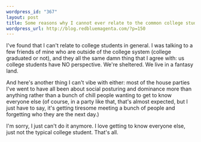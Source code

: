 ```yaml
--- 
wordpress_id: "367"
layout: post
title: Some reasons why I cannot ever relate to the common college student
wordpress_url: http://blog.redbluemagenta.com/?p=150
---
```

I've found that I can't relate to college students in general.  I was talking to a few friends of mine who are outside of the college system (college graduated or not), and they all the same damn thing that I agree with: us college students have NO perspective.  We're sheltered.  We live in a fantasy land.

And here's another thing I can't vibe with either: most of the house parties I've went to have all been about social posturing and dominance more than anything rather than a bunch of chill people wanting to get to know everyone else (of course, in a party like that, that's almost expected, but I just have to say, it's getting tiresome meeting a bunch of people and forgetting who they are the next day.)

I'm sorry, I just can't do it anymore.  I love getting to know everyone else, just not the typical college student.  That's all.

